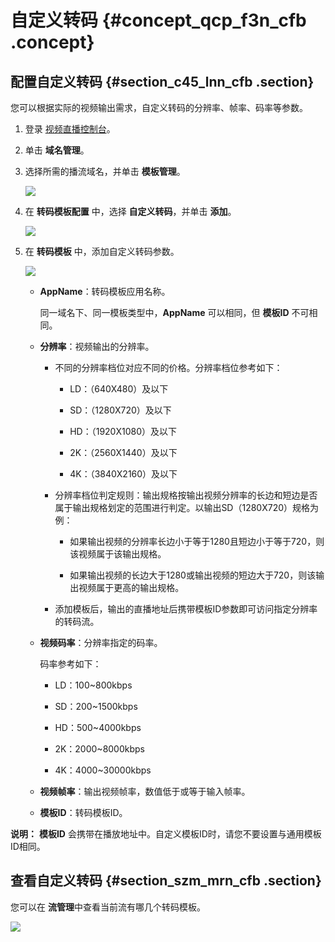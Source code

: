 # 自定义转码 {#concept_qcp_f3n_cfb .concept}

## 配置自定义转码 {#section_c45_lnn_cfb .section}

您可以根据实际的视频输出需求，自定义转码的分辨率、帧率、码率等参数。

1.  登录 [视频直播控制台](https://live.console.aliyun.com/)。
2.  单击 **域名管理**。
3.  选择所需的播流域名，并单击 **模板管理**。

    ![](http://static-aliyun-doc.oss-cn-hangzhou.aliyuncs.com/assets/img/21253/154510421811724_zh-CN.png)

4.  在 **转码模板配置** 中，选择 **自定义转码**，并单击 **添加**。

    ![](http://static-aliyun-doc.oss-cn-hangzhou.aliyuncs.com/assets/img/21253/154510421811725_zh-CN.png)

5.  在 **转码模板** 中，添加自定义转码参数。

    ![](http://static-aliyun-doc.oss-cn-hangzhou.aliyuncs.com/assets/img/21253/154510421821699_zh-CN.png)

    -   **AppName**：转码模板应用名称。

        同一域名下、同一模板类型中，**AppName** 可以相同，但 **模板ID** 不可相同。

    -   **分辨率**：视频输出的分辨率。
        -   不同的分辨率档位对应不同的价格。分辨率档位参考如下：
            -   LD：（640X480）及以下

            -   SD：（1280X720）及以下

            -   HD：（1920X1080）及以下

            -   2K：（2560X1440）及以下

            -   4K：（3840X2160）及以下

        -   分辨率档位判定规则：输出规格按输出视频分辨率的长边和短边是否属于输出规格划定的范围进行判定。以输出SD（1280X720）规格为例：
            -   如果输出视频的分辨率长边小于等于1280且短边小于等于720，则该视频属于该输出规格。

            -   如果输出视频的长边大于1280或输出视频的短边大于720，则该输出视频属于更高的输出规格。

        -   添加模板后，输出的直播地址后携带模板ID参数即可访问指定分辨率的转码流。
    -   **视频码率**：分辨率指定的码率。

        码率参考如下：

        -   LD：100~800kbps

        -   SD：200~1500kbps

        -   HD：500~4000kbps

        -   2K：2000~8000kbps

        -   4K：4000~30000kbps

    -   **视频帧率**：输出视频帧率，数值低于或等于输入帧率。

    -   **模板ID**：转码模板ID。

**说明：** **模板ID** 会携带在播放地址中。自定义模板ID时，请您不要设置与通用模板ID相同。


## 查看自定义转码 {#section_szm_mrn_cfb .section}

您可以在 **流管理**中查看当前流有哪几个转码模板。

![](http://static-aliyun-doc.oss-cn-hangzhou.aliyuncs.com/assets/img/21253/154510421811727_zh-CN.png)

